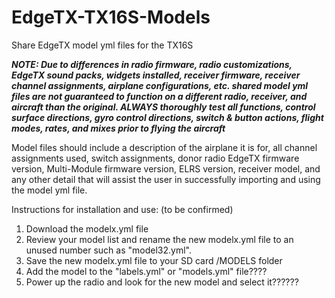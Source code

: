 # EdgeTX-TX16S-Models
Share EdgeTX model yml files for the TX16S

***NOTE: Due to differences in radio firmware, radio customizations, EdgeTX sound packs, widgets installed, receiver firmware, receiver channel assignments, airplane configurations, etc. shared model yml files are not guaranteed to function on a different radio, receiver, and aircraft than the original.  ALWAYS thoroughly test all functions, control surface directions, gyro control directions, switch & button actions, flight modes, rates, and mixes prior to flying the aircraft***

Model files should include a description of the airplane it is for, all channel assignments used, switch assignments, donor radio EdgeTX firmware version, Multi-Module firmware version, ELRS version, receiver model, and any other detail that will assist the user in successfully importing and using the model yml file.

Instructions for installation and use: (to be confirmed)
1. Download the modelx.yml file
2. Review your model list and rename the new modelx.yml file to an unused number such as "model32.yml".
3. Save the new modelx.yml file to your SD card /MODELS folder
4. Add the model to the "labels.yml" or "models.yml" file????
5. Power up the radio and look for the new model and select it??????

